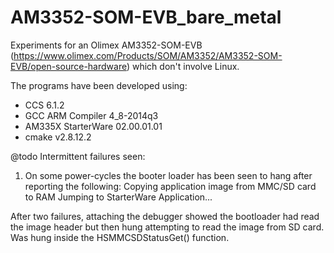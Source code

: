 # AM3352-SOM-EVB_bare_metal
Experiments for an Olimex AM3352-SOM-EVB (https://www.olimex.com/Products/SOM/AM3352/AM3352-SOM-EVB/open-source-hardware)
which don't involve Linux.

The programs have been developed using:
- CCS 6.1.2
- GCC ARM Compiler 4_8-2014q3
- AM335X StarterWare 02.00.01.01
- cmake v2.8.12.2


@todo Intermittent failures seen:
1) On some power-cycles the booter loader has been seen to hang after reporting the following:
Copying application image from MMC/SD card to RAM
Jumping to StarterWare Application...

After two failures, attaching the debugger showed the bootloader had read the image header but then hung attempting
to read the image from SD card. Was hung inside the HSMMCSDStatusGet() function.

